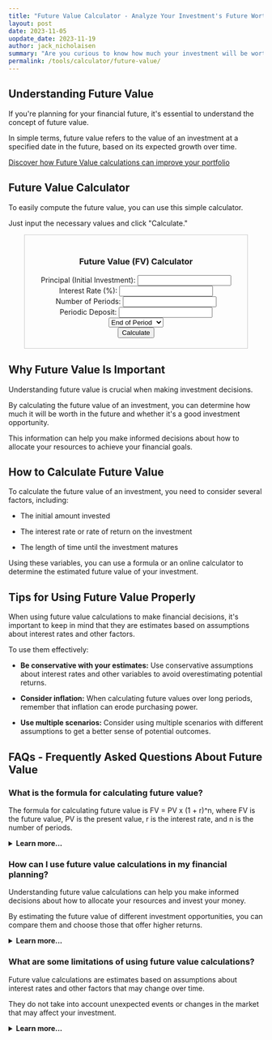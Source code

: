 ```yaml
---
title: "Future Value Calculator - Analyze Your Investment's Future Worth"
layout: post
date: 2023-11-05
uopdate_date: 2023-11-19
author: jack_nicholaisen
summary: "Are you curious to know how much your investment will be worth in the future? Our Future Value Calculator can help!" 
permalink: /tools/calculator/future-value/
---
```


## Understanding Future Value

If you're planning for your financial future, it's essential to understand the concept of future value. 

In simple terms, future value refers to the value of an investment at a specified date in the future, based on its expected growth over time.

<a href="/time-value-of-money/future-value/" target="_blank">Discover how Future Value calculations can improve your portfolio</a>

## Future Value Calculator

To easily compute the future value, you can use this simple calculator. 

Just input the necessary values and click "Calculate."

<script src="https://cdn.jsdelivr.net/npm/chart.js"></script>
  <style>
    /* Add your custom CSS styles here */
    #calculator {
      width: 400px;
      margin: auto;
      padding: 20px;
      border: 1px solid #ccc;
      text-align: center;
    }
    canvas {
      margin-top: 20px;
    }
  </style>
<body>
  <div id="calculator">
    <h3>Future Value (FV) Calculator</h3>
    <div>
      <label for="principal">Principal (Initial Investment):</label>
      <input type="number" id="principal">
    </div>
    <div>
      <label for="interestRate">Interest Rate (%):</label>
      <input type="number" id="interestRate">
    </div>
    <div>
      <label for="periods">Number of Periods:</label>
      <input type="number" id="periods">
    </div>
    <div>
      <label for="deposit">Periodic Deposit:</label>
      <input type="number" id="deposit">
      <select id="depositType">
        <option value="end">End of Period</option>
        <option value="start">Start of Period</option>
      </select>
    </div>
    <button onclick="calculateFutureValue()">Calculate</button>
    <div id="result"></div>
    <canvas id="barChart" width="400" height="300"></canvas>
    <canvas id="pieChart" width="400" height="300"></canvas>
  </div>

  <script src="script.js"></script>
</body>

<script>
function calculateFutureValue() {
  const principal = parseFloat(document.getElementById('principal').value);
  const interestRate = parseFloat(document.getElementById('interestRate').value) / 100;
  const periods = parseInt(document.getElementById('periods').value);
  const deposit = parseFloat(document.getElementById('deposit').value);
  const depositType = document.getElementById('depositType').value;

  let futureValue = principal;
  let totalDeposits = 0;
  let accumulatedInterest = 0;

  const data = [];
  const labels = [];
  const colors = ['#FF6384', '#36A2EB', '#FFCE56'];

  for (let i = 1; i <= periods; i++) {
    if (depositType === 'start') {
      futureValue = futureValue * (1 + interestRate) + deposit;
      totalDeposits += deposit;
    } else {
      futureValue = (futureValue + deposit) * (1 + interestRate);
      totalDeposits += deposit;
    }
    accumulatedInterest = futureValue - (principal + totalDeposits);
    data.push([principal, accumulatedInterest, totalDeposits]);
    labels.push(`Period ${i}`);
  }

  const resultDiv = document.getElementById('result');
  resultDiv.innerHTML = `<p>Future Value: $${futureValue.toFixed(2)}</p>`;

  createBarChart(labels, data, colors);
  createPieChart(['Principal', 'Accumulated Interest', 'Total Deposits'], [principal, accumulatedInterest, totalDeposits], colors);
}

function createBarChart(labels, data, colors) {
  const ctx = document.getElementById('barChart').getContext('2d');
  new Chart(ctx, {
    type: 'bar',
    data: {
      labels: labels,
      datasets: data.map((item, index) => {
        return {
          label: `Period ${index + 1}`,
          data: item,
          backgroundColor: colors,
          borderWidth: 1
        };
      })
    },
    options: {
      scales: {
        y: {
          beginAtZero: true,
          title: {
            display: true,
            text: 'Value of Investment'
          }
        },
        x: {
          title: {
            display: true,
            text: 'Periods'
          }
        }
      }
    }
  });
}

function createPieChart(labels, data, colors) {
  const ctx = document.getElementById('pieChart').getContext('2d');
  new Chart(ctx, {
    type: 'pie',
    data: {
      labels: labels,
      datasets: [{
        data: data,
        backgroundColor: colors
      }]
    },
    options: {
      responsive: true
    }
  });
}
</script>


## Why Future Value Is Important

Understanding future value is crucial when making investment decisions. 

By calculating the future value of an investment, you can determine how much it will be worth in the future and whether it's a good investment opportunity. 

This information can help you make informed decisions about how to allocate your resources to achieve your financial goals.

## How to Calculate Future Value

To calculate the future value of an investment, you need to consider several factors, including:

-   The initial amount invested

-   The interest rate or rate of return on the investment

-   The length of time until the investment matures

Using these variables, you can use a formula or an online calculator to determine the estimated future value of your investment.

## Tips for Using Future Value Properly

When using future value calculations to make financial decisions, it's important to keep in mind that they are estimates based on assumptions about interest rates and other factors. 

To use them effectively:

-   **Be conservative with your estimates:** Use conservative assumptions about interest rates and other variables to avoid overestimating potential returns.

-   **Consider inflation:** When calculating future values over long periods, remember that inflation can erode purchasing power.

-   **Use multiple scenarios:** Consider using multiple scenarios with different assumptions to get a better sense of potential outcomes.

## FAQs - Frequently Asked Questions About Future Value

<h3>What is the formula for calculating future value?</h3>
<p>The formula for calculating future value is FV = PV x (1 + r)^n, where FV is the future value, PV is the present value, r is the interest rate, and n is the number of periods.</p>
<details>
<summary><b>Learn more...</b></summary>
<br>
<p>The formula above assumes that you are making a one-time investment.</p>
<p>However, if you plan to make regular contributions to your investment over time, you can use a more complex formula that takes this into account.</p>
<p>For example, the formula for calculating future value with regular contributions is FV = PMT x \[(1 + r)^n - 1 / r] x (1 + r), where PMT is the periodic payment made to the investment.</p>
</details>

<h3>How can I use future value calculations in my financial planning?</h3>
<p>Understanding future value calculations can help you make informed decisions about how to allocate your resources and invest your money.</p>
<p>By estimating the future value of different investment opportunities, you can compare them and choose those that offer higher returns.</p>
<details>
<summary><b>Learn more...</b></summary>
<br>
<p>For example, suppose you have $10,000 to invest today and plan to leave it untouched for 20 years.</p>
<p>If you invest it in a savings account with an annual interest rate of 3%, it will grow to $18,061 after 20 years.</p>
<p>However, if you invest it in a stock market index fund with an average annual return of 8%, it will grow to $46,610 after 20 years.</p>
<p>This shows how understanding future value calculations can help you identify investments with higher potential returns.</p>
</details>

<h3>What are some limitations of using future value calculations?</h3>
<p>Future value calculations are estimates based on assumptions about interest rates and other factors that may change over time.</p>
<p>They do not take into account unexpected events or changes in the market that may affect your investment.</p>
<details>
<summary><b>Learn more...</b></summary>
<br>
<p>Additionally, future value calculations do not consider taxes or fees associated with investing.</p>
<p>For example, if you invest in a mutual fund, you may have to pay management fees or other expenses that can reduce your returns.</p>
<p>Therefore, it's important to use future value calculations as a starting point for your financial planning and to consider other factors that may affect your investments' real-world performance.</p>
</details>

